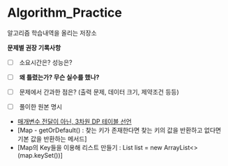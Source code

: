 # Algorithm_Practice

알고리즘 학습내역을 올리는 저장소


  

**문제별 권장 기록사항**

- [ ]  소요시간은? 성능은?
- [ ]  **왜 틀렸는가? 무슨 실수를 했나?**
- [ ]  문제에서 간과한 점은? (출력 문제, 데이터 크기, 제약조건 등등)
- [ ]  풀이한 원본 명시


- [매개변수 전달이 아닌, 3차원 DP 테이블 선언](https://github.com/TPA-ThreeProblemsAday/TPA_KBK/blob/main/BOJ/dp/BOJ14722.java)
- [Map - getOrDefault() : 찾는 키가 존재한다면 찾는 키의 값을 반환하고 없다면 기본 값을 반환하는 메서드]
- [Map의 Key들을 이용해 리스트 만들기 : List<Integer> list = new ArrayList<>(map.keySet())]
